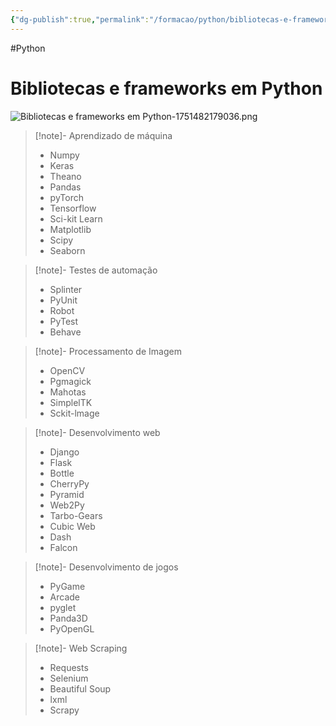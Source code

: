 ```yaml
---
{"dg-publish":true,"permalink":"/formacao/python/bibliotecas-e-frameworks-em-python/","title":"Bibliotecas e frameworks em Python","metatags":{"description":"Bibliotecas de módulos para desenvolvimento rápido com Python"},"noteIcon":1,"updated":"2025-07-02T15:58:46.901-03:00"}
---
```


#Python 

# Bibliotecas e frameworks em Python

![Bibliotecas e frameworks em Python-1751482179036.png](/img/user/Formacao/Python/Bibliotecas%20e%20frameworks%20em%20Python-1751482179036.png)

>[!note]- Aprendizado de máquina
> - Numpy
> - Keras
> - Theano
> - Pandas
> - pyTorch
> - Tensorflow
> - Sci-kit Learn
> - Matplotlib
> - Scipy
> - Seaborn

>[!note]- Testes de automação
> - Splinter
> - PyUnit
> - Robot
> - PyTest
> - Behave

>[!note]- Processamento de Imagem
> - OpenCV
> - Pgmagick
> - Mahotas
> - SimplelTK
> - Sckit-lmage

>[!note]- Desenvolvimento web
> - Django
> - Flask
> - Bottle
> - CherryPy
> - Pyramid
> - Web2Py
> - Tarbo-Gears
> - Cubic Web
> - Dash
> - Falcon

>[!note]- Desenvolvimento de jogos
> - PyGame 
> - Arcade
> - pyglet
> - Panda3D
> - PyOpenGL

>[!note]- Web Scraping
> - Requests
> - Selenium
> - Beautiful Soup 
> - lxml
> - Scrapy

